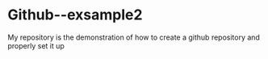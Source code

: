 # Github--exsample2
My repository is the demonstration of how to create a github repository and properly set it up 
